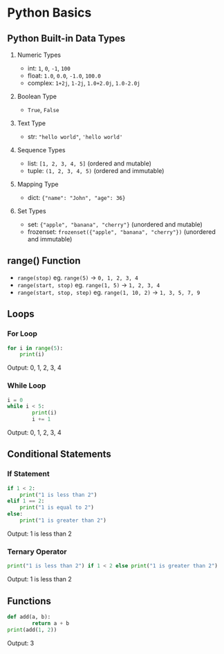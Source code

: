 # Python Basics

## Python Built-in Data Types

1. Numeric Types

   - int: `1`, `0`, `-1`, `100`
   - float: `1.0`, `0.0`, `-1.0`, `100.0`
   - complex: `1+2j`, `1-2j`, `1.0+2.0j`, `1.0-2.0j`

2. Boolean Type

   - `True`, `False`

3. Text Type

   - str: `"hello world"`, `'hello world'`

4. Sequence Types

   - list: `[1, 2, 3, 4, 5]` (ordered and mutable)
   - tuple: `(1, 2, 3, 4, 5)` (ordered and immutable)

5. Mapping Type

   - dict: `{"name": "John", "age": 36}`

6. Set Types
   - set: `{"apple", "banana", "cherry"}` (unordered and mutable)
   - frozenset: `frozenset({"apple", "banana", "cherry"})` (unordered and immutable)

## range() Function

- `range(stop)` eg. `range(5)` -> `0, 1, 2, 3, 4`
- `range(start, stop)` eg. `range(1, 5)` -> `1, 2, 3, 4`
- `range(start, stop, step)` eg. `range(1, 10, 2)` -> `1, 3, 5, 7, 9`

## Loops

### For Loop

```python
for i in range(5):
    print(i)
```

Output: 0, 1, 2, 3, 4

### While Loop

```python
i = 0
while i < 5:
		print(i)
		i += 1
```

Output: 0, 1, 2, 3, 4

## Conditional Statements

### If Statement

```python
if 1 < 2:
    print("1 is less than 2")
elif 1 == 2:
    print("1 is equal to 2")
else:
    print("1 is greater than 2")
```

Output: 1 is less than 2

### Ternary Operator

```python
print("1 is less than 2") if 1 < 2 else print("1 is greater than 2")
```

Output: 1 is less than 2

## Functions

```python
def add(a, b):
		return a + b
print(add(1, 2))
```

Output: 3

